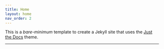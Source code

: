 ```yaml
---
title: Home
layout: home
nav_order: 2
---
```


This is a *bare-minimum* template to create a Jekyll site that uses the [Just the Docs] theme.

----

[Just the Docs]: https://just-the-docs.github.io/just-the-docs/

